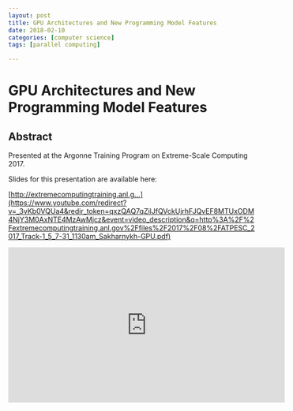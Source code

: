 ```yaml
---
layout: post
title: GPU Architectures and New Programming Model Features
date: 2018-02-10
categories: [computer science]
tags: [parallel computing]

---
```



# GPU Architectures and New Programming Model Features


## Abstract

Presented at the Argonne Training Program on Extreme-Scale Computing 2017.

Slides for this presentation are available here: 

[http://extremecomputingtraining.anl.g...](https://www.youtube.com/redirect?v=_3vKb0VQUa4&redir_token=qxzQAQ7qZilJfQVckUjrhFJQvEF8MTUxODM4NjY3M0AxNTE4MzAwMjcz&event=video_description&q=http%3A%2F%2Fextremecomputingtraining.anl.gov%2Ffiles%2F2017%2F08%2FATPESC_2017_Track-1_5_7-31_1130am_Sakharnykh-GPU.pdf) 

<iframe width="560" height="315" src="https://www.youtube.com/embed/_3vKb0VQUa4" frameborder="0" allow="autoplay; encrypted-media" allowfullscreen></iframe>
